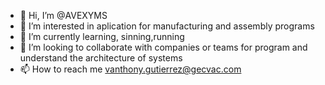 - 👋 Hi, I’m @AVEXYMS
- 👀 I’m interested in aplication for manufacturing and assembly programs
- 🌱 I’m currently learning, sinning,running
- 💞️ I’m looking to collaborate with companies or teams for program and understand the architecture of systems
- 📫 How to reach me vanthony.gutierrez@gecvac.com

<!---
AVEXYMS/AVEXYMS is a ✨ special ✨ repository because its `README.md` (this file) appears on your GitHub profile.
You can click the Preview link to take a look at your changes.
--->
